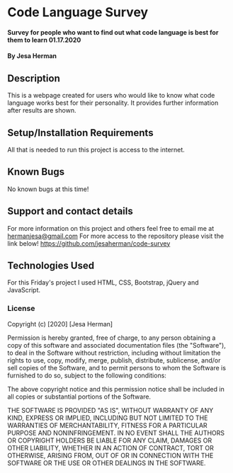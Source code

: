 # Code Language Survey

#### Survey for people who want to find out what code language is best for them to learn 01.17.2020

#### By Jesa Herman

## Description

This is a webpage created for users who would like to know what code language works best for their personality. It provides further information after results are shown.

## Setup/Installation Requirements

All that is needed to run this project is access to the internet.

## Known Bugs

No known bugs at this time!

## Support and contact details

For more information on this project and others feel free to email me at hermanjesa@gmail.com
For more access to the repository please visit the link below!
https://github.com/jesaherman/code-survey

## Technologies Used

For this Friday's project I used HTML, CSS, Bootstrap, jQuery and JavaScript.

### License

Copyright (c) [2020] [Jesa Herman]

Permission is hereby granted, free of charge, to any person obtaining a copy
of this software and associated documentation files (the "Software"), to deal
in the Software without restriction, including without limitation the rights
to use, copy, modify, merge, publish, distribute, sublicense, and/or sell
copies of the Software, and to permit persons to whom the Software is
furnished to do so, subject to the following conditions:

The above copyright notice and this permission notice shall be included in all
copies or substantial portions of the Software.

THE SOFTWARE IS PROVIDED "AS IS", WITHOUT WARRANTY OF ANY KIND, EXPRESS OR
IMPLIED, INCLUDING BUT NOT LIMITED TO THE WARRANTIES OF MERCHANTABILITY,
FITNESS FOR A PARTICULAR PURPOSE AND NONINFRINGEMENT. IN NO EVENT SHALL THE
AUTHORS OR COPYRIGHT HOLDERS BE LIABLE FOR ANY CLAIM, DAMAGES OR OTHER
LIABILITY, WHETHER IN AN ACTION OF CONTRACT, TORT OR OTHERWISE, ARISING FROM,
OUT OF OR IN CONNECTION WITH THE SOFTWARE OR THE USE OR OTHER DEALINGS IN THE
SOFTWARE.